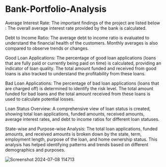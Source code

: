 # Bank-Portfolio-Analysis

Average Interest Rate:
The important findings of the project are listed below : 
The overall average interest rate provided by the bank is calculated.

Debt to Income Ratio:
The average debt to income ratio is evaluated to understand the financial health of the customers.
Monthly averages is also compared to observe trends or changes.

Good Loan Applications:
The percentage of good loan applications (loans that are fully paid or currently being paid on time) is calculated, providing an indicator of loan quality.
The total amount funded and received from good loans is also tracked to understand the profitability from these loans.

Bad Loan Applications:
The percentage of bad loan applications (loans that are charged off) is determined to identify the risk level.
The total amount funded for bad loans and the total amount received from these loans is used to calculate potential losses.

Loan Status Overview:
A comprehensive view of loan status is created, showing total loan applications, funded amounts, received amounts, average interest rates, and debt to income ratios for different loan statuses.

State-wise and Purpose-wise Analysis:
The total loan applications, funded amounts, and received amounts is broken down by the state, term, employment length, purpose of the loan, and home ownership status.
This analysis has helped identifying patterns and trends based on different demographics and purposes.

![Screenshot 2024-07-08 114713](https://github.com/Madhurrav/Bank-Portfolio-Analysis-/assets/91006396/cf8061ce-3bbe-43b2-b1c2-e41befe0afe5)
